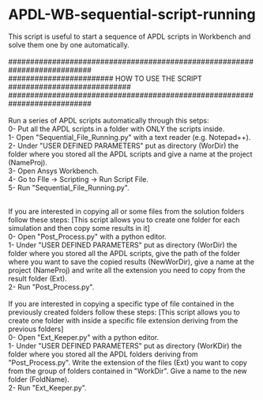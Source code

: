 # APDL-WB-sequential-script-running
This script is useful to start a sequence of APDL scripts in Workbench and solve them one by one automatically.<br/>
<br/>
###########################################################################<br/>
######################## HOW TO USE THE SCRIPT ############################<br/>
###########################################################################<br/>
<br/>
Run a series of APDL scripts automatically through this setps:
<br/>
0- Put all the APDL scripts in a folder with ONLY the scripts inside.<br/>
1- Open "Sequential_File_Running.py" with a text reader (e.g. Notepad++).<br/>
2- Under "USER DEFINED PARAMETERS" put as directory (WorDir) the folder where you stored all the APDL scripts and give a name at the project (NameProj).<br/>
3- Open Ansys Workbench.<br/>
4- Go to   FIle -> Scripting -> Run Script File.<br/>
5- Run "Sequential_File_Running.py".<br/>

<br/>
If you are interested in copying all or some files from the solution folders follow these steps:
[This script allows you to create one folder for each simulation and then copy some results in it]
<br/>
0- Open "Post_Process.py" with a python editor.<br/>
1- Under "USER DEFINED PARAMETERS" put as directory (WorDir) the folder where you stored all the APDL scripts, give the path of the folder where you want to save the copied results (NewWorDir), give a name at the project (NameProj) and write all the extension you need to copy from the result folder (Ext).<br/>
2- Run "Post_Process.py".<br/>

<br/>
If you are interested in copying a specific type of file contained in the previously created folders follow these steps:
[This script allows you to create one folder with inside a specific file extension deriving from the previous folders]
<br/>
0- Open "Ext_Keeper.py" with a python editor.<br/>
1- Under "USER DEFINED PARAMETERS" put as directory (WorKDir) the folder where you stored all the APDL folders deriving from "Post_Process.py". Write the extension of the files (Ext) you want to copy from the group of folders contained in "WorkDir". Give a name to the new folder (FoldName).<br/>
2- Run "Ext_Keeper.py".<br/>
